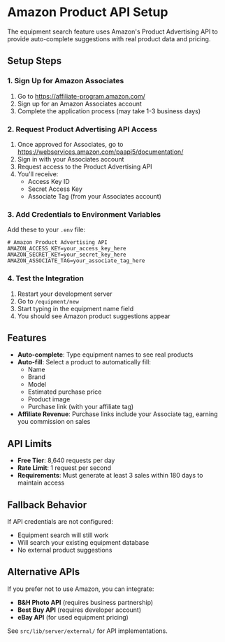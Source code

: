 # Amazon Product API Setup

The equipment search feature uses Amazon's Product Advertising API to provide auto-complete suggestions with real product data and pricing.

## Setup Steps

### 1. Sign Up for Amazon Associates

1. Go to https://affiliate-program.amazon.com/
2. Sign up for an Amazon Associates account
3. Complete the application process (may take 1-3 business days)

### 2. Request Product Advertising API Access

1. Once approved for Associates, go to https://webservices.amazon.com/paapi5/documentation/
2. Sign in with your Associates account
3. Request access to the Product Advertising API
4. You'll receive:
   - Access Key ID
   - Secret Access Key
   - Associate Tag (from your Associates account)

### 3. Add Credentials to Environment Variables

Add these to your `.env` file:

```env
# Amazon Product Advertising API
AMAZON_ACCESS_KEY=your_access_key_here
AMAZON_SECRET_KEY=your_secret_key_here
AMAZON_ASSOCIATE_TAG=your_associate_tag_here
```

### 4. Test the Integration

1. Restart your development server
2. Go to `/equipment/new`
3. Start typing in the equipment name field
4. You should see Amazon product suggestions appear

## Features

- **Auto-complete**: Type equipment names to see real products
- **Auto-fill**: Select a product to automatically fill:
  - Name
  - Brand
  - Model
  - Estimated purchase price
  - Product image
  - Purchase link (with your affiliate tag)
- **Affiliate Revenue**: Purchase links include your Associate tag, earning you commission on sales

## API Limits

- **Free Tier**: 8,640 requests per day
- **Rate Limit**: 1 request per second
- **Requirements**: Must generate at least 3 sales within 180 days to maintain access

## Fallback Behavior

If API credentials are not configured:
- Equipment search will still work
- Will search your existing equipment database
- No external product suggestions

## Alternative APIs

If you prefer not to use Amazon, you can integrate:
- **B&H Photo API** (requires business partnership)
- **Best Buy API** (requires developer account)
- **eBay API** (for used equipment pricing)

See `src/lib/server/external/` for API implementations.

